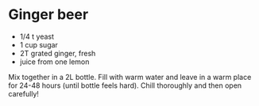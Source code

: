 # Ginger beer

* 1/4 t yeast
* 1 cup sugar
* 2T grated ginger, fresh
* juice from one lemon

Mix together in a 2L bottle.  Fill with warm water and leave in a warm place for 24-48 hours (until bottle feels hard).  Chill thoroughly and then open carefully!


